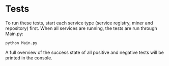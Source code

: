 # Tests
To run these tests, start each service type (service registry, miner and repository) first.
When all services are running, the tests are run through Main.py:
```
python Main.py
```
A full overview of the success state of all positive and negative tests will be printed in the console.